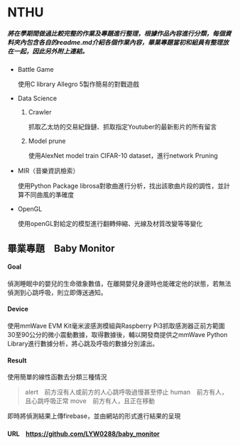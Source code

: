 # NTHU
##### 將在學期間做過比較完整的作業及專題進行整理，根據作品內容進行分類，每個資料夾內包含各自的readme.md介紹各個作業內容，畢業專題當初和組員有整理放在一起，因此另外附上連結。

* Battle Game

  使用C library Allegro 5製作簡易的對戰遊戲

* Data Science

  1. Crawler

     抓取乙太坊的交易紀錄鏈、抓取指定Youtuber的最新影片的所有留言

  2. Model prune

     使用AlexNet model train CIFAR-10 dataset，進行network Pruning

* MIR（音樂資訊檢索）

  使用Python Package librosa對歌曲進行分析，找出該歌曲片段的調性，並計算不同曲風的準確度

* OpenGL

  使用openGL對給定的模型進行翻轉伸縮、光線及材質改變等等變化





## 畢業專題　Baby Monitor
#### Goal
偵測睡眠中的嬰兒的生命徵象數值，在離開嬰兒身邊時也能確定他的狀態，若無法偵測到心跳呼吸，則立即傳送通知。
#### Device
使用mmWave EVM Kit毫米波感測模組與Raspberry Pi3抓取感測器正前方範圍30至90公分的微小震動數據，取得數據後，輔以開發商提供之mmWave Python Library進行數據分析，將心跳及呼吸的數據分別濾出。
#### Result
使用簡單的線性函數去分類三種情況
> alert　前方沒有人或前方的人心跳呼吸過慢甚至停止
> human　前方有人，且心跳呼吸正常
> move　前方有人，且正在移動

即時將偵測結果上傳firebase，並由網站的形式進行結果的呈現

#### URL　https://github.com/LYW0288/baby_monitor
